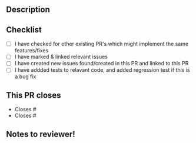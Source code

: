 ## Description

<!-- WRITE SOMETHING HERE -->

## Checklist

- [ ] I have checked for other existing PR's which might implement the same features/fixes
- [ ] I have marked & linked relevant issues
- [ ] I have created new issues found/created in this PR and linked to this PR
- [ ] I have addded tests to relavant code, and added regression test if this is a bug fix

## This PR closes

<!--
  Automatically link an issue to this PR https://docs.github.com/en/issues/tracking-your-work-with-issues/linking-a-pull-request-to-an-issue
  Use one of: close, closes, closed, fix, fixes, fixed, resolve, resolves, resolved
-->

- Closes #
- Closes #

## Notes to reviewer!

<!-- Write a note to the reviewer if there are anything you want them to give extra care to reviewing -->
